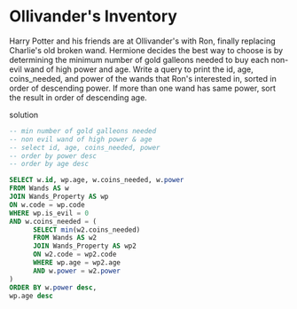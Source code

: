 # Ollivander's Inventory 
Harry Potter and his friends are at Ollivander's with Ron, finally replacing Charlie's old broken wand.
Hermione decides the best way to choose is by determining the minimum number of gold galleons needed to buy each non-evil wand of high power and age. Write a query to print the id, age, coins_needed, and power of the wands that Ron's interested in, sorted in order of descending power. If more than one wand has same power, sort the result in order of descending age.

solution

```sql
-- min number of gold galleons needed
-- non evil wand of high power & age
-- select id, age, coins_needed, power
-- order by power desc
-- order by age desc

SELECT w.id, wp.age, w.coins_needed, w.power
FROM Wands AS w
JOIN Wands_Property AS wp
ON w.code = wp.code
WHERE wp.is_evil = 0
AND w.coins_needed = (
      SELECT min(w2.coins_needed)
      FROM Wands AS w2
      JOIN Wands_Property AS wp2
      ON w2.code = wp2.code
      WHERE wp.age = wp2.age
      AND w.power = w2.power
)
ORDER BY w.power desc, 
wp.age desc 
```
